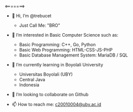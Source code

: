 <=======>
- 👋 Hi, I’m @trebucet
  - Just Call Me: "BRO"

- 👀 I’m interested in Basic Computer Science such as:
  - Basic Programming: C++, Go, Python
  - Basic Web Programming: HTML-CSS-JS-PHP
  - Basic Database Management System: MariaDB / SQL

- 🌱 I’m currently learning in Boyolali University 
  - Universitas Boyolali (UBY)
  - Central Java
  - Indonesia

- 💞️ I’m looking to collaborate on Github

- 📫 How to reach me: c20010004@uby.ac.id


<!---
trebucet/trebucet is a ✨ special ✨ repository because its `README.md` (this file) appears on your GitHub profile.
You can click the Preview link to take a look at your changes.
--->
